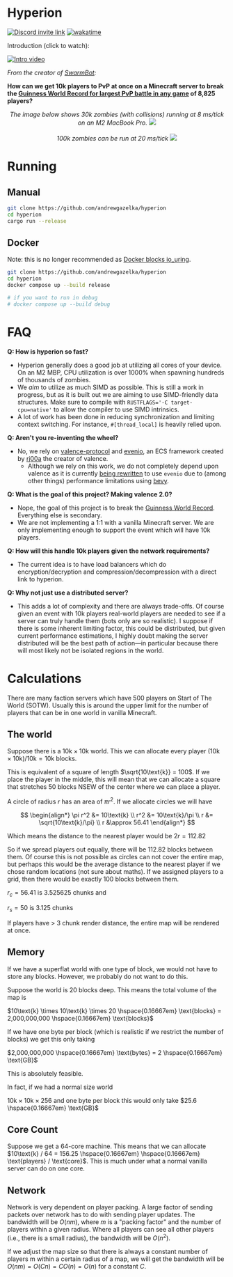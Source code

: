 # Hyperion

[![Discord invite link](https://dcbadge.vercel.app/api/server/PBfnDtj5Wb)](https://discord.gg/PBfnDtj5Wb)
[![wakatime](https://wakatime.com/badge/github/andrewgazelka/hyperion.svg)](https://wakatime.com/badge/github/andrewgazelka/hyperion)

Introduction (click to watch):

[![Intro video](https://img.youtube.com/vi/hRc2oWAXd70/0.jpg)](https://www.youtube.com/watch?v=hRc2oWAXd70)

_From the creator of [SwarmBot](https://github.com/SwarmBotMC/SwarmBot):_

**How can we get 10k players to PvP at once on a Minecraft server to break the [Guinness World Record for largest PvP battle in any game](https://www.guinnessworldrecords.com/world-records/105603-largest-videogame-pvp-battle) of 8,825 players?** 

<p align="center">
  <em>The image below shows 30k zombies (with collisions) running at 8 ms/tick on an M2 MacBook Pro.</em>
  <img src="https://github.com/andrewgazelka/hyperion/assets/7644264/d842d7c9-ee0c-4df3-85d6-46d91e455be5"/>
  <br><br>
  <em>100k zombies can be run at 20 ms/tick</em>
  <img src=https://github.com/andrewgazelka/hyperion/assets/7644264/c02e720b-b878-418e-a949-ff7c24a53e82/>

</p>

# Running

## Manual
```bash
git clone https://github.com/andrewgazelka/hyperion
cd hyperion
cargo run --release
```

## Docker
Note: this is no longer recommended as [Docker blocks io_uring](https://github.com/moby/moby/commit/891241e7e74d4aae6de5f6125574eb994f25e169).
```bash
git clone https://github.com/andrewgazelka/hyperion
cd hyperion
docker compose up --build release

# if you want to run in debug
# docker compose up --build debug
```

# FAQ

**Q: How is hyperion so fast?**

- Hyperion generally does a good job at utilizing all cores of your device. On an M2 MBP, CPU utilization is over 1000% when spawning hundreds of thousands of zombies.
- We *aim* to utilize as much SIMD as possible. This is still a work in progress, but as it is built out we are aiming to use SIMD-friendly data structures. Make sure to compile with `RUSTFLAGS='-C target-cpu=native'` to allow the compiler to use SIMD intrinsics.
- A lot of work has been done in reducing synchronization and limiting context switching. For instance, `#[thread_local]` is heavily relied upon.

**Q: Aren't you re-inventing the wheel?**

- No, we rely on [valence-protocol](https://github.com/valence-rs/valence/tree/main/crates/valence_protocol)  and [evenio](https://github.com/rj00a/evenio), an ECS framework created by [rj00a](https://github.com/rj00a) the creator of valence.
  - Although we rely on this work, we do not completely depend upon valence as it is currently [being rewritten](https://github.com/valence-rs/valence/issues/596) to use `evenio` due to (among other things) performance limitations using [bevy](https://github.com/bevyengine/bevy).

**Q: What is the goal of this project? Making valence 2.0?**

- Nope, the goal of this project is to break the [Guinness World Record](https://www.guinnessworldrecords.com/world-records/105603-largest-videogame-pvp-battle). Everything else is secondary.
- We are not implementing a 1:1 with a vanilla Minecraft server. We are only implementing enough to support the event which will have 10k players.

**Q: How will this handle 10k players given the network requirements?**

- The current idea is to have load balancers which do encryption/decryption and compression/decompression with a direct link to hyperion.

**Q: Why not just use a distributed server?**

- This adds a lot of complexity and there are always trade-offs. Of course given an event with 10k players real-world players are needed to see if a server can truly handle them (bots only are so realistic). I suppose if there is some inherent limiting factor, this could be distributed, but given current performance estimations, I highly doubt making the server distributed will be the best path of action—in particular because there will most likely not be isolated regions in the world.


# Calculations

There are many faction servers which have 500 players on Start of The World (SOTW).
Usually this is around the upper limit for the number of players that can be in one world in vanilla Minecraft.

## The world

Suppose there is a $10\text{k} \times 10\text{k}$ world.
This we can allocate every player $(10\text{k} \times 10\text{k})  / 10\text{k} = 10\text{k}$ blocks.

This is equivalent of a square of length $\sqrt{10\text{k}} = 100$. If we place the player in the middle, this will mean that 
we can allocate a square that stretches $50$ blocks NSEW of the center where we can place a player. 

A circle of radius $r$ has an area of $\pi  r^2$. If we allocate circles we will have

$$
\begin{align*}
\pi  r^2 &= 10\text{k} \\
r^2 &= 10\text{k}/\pi \\
r &= \sqrt{10\text{k}/\pi} \\
r &\approx 56.41
\end{align*}
$$

Which means the distance to the nearest player would be $2r = 112.82$

So if we spread players out equally, there will be $112.82$ blocks between them. Of course this is not 
possible as circles can not cover the entire map, but perhaps this would be the average distance 
to the nearest player if we chose random locations (not sure about maths).
If we assigned players to a grid, then there would be exactly $100$ blocks between them.

$r_c = 56.41$  is $3.525625$ chunks and

$r_s = 50$ is $3.125$ chunks

If players have > 3 chunk render distance, the entire map will be rendered at once.

## Memory

If we have a superflat world with one type of block, we would not have to store any blocks.
However, we probably do not want to do this.

Suppose the world is 20 blocks deep. This means the total volume of the map is

$10\text{k} \times 10\text{k} \times 20 \hspace{0.16667em} \text{blocks} = 2,000,000,000 \hspace{0.16667em} \text{blocks}$

If we have one byte per block (which is realistic if we restrict the number of blocks) we get this only taking

$2,000,000,000 \hspace{0.16667em} \text{bytes} = 2 \hspace{0.16667em} \text{GB}$

This is absolutely feasible. 

In fact, if we had a normal size world

$10\text{k} \times 10\text{k} \times 256$ and one byte per block this would only take $25.6 \hspace{0.16667em} \text{GB}$

## Core Count

Suppose we get a 64-core machine. This means that we can allocate 
$10\text{k} / 64 = 156.25 \hspace{0.16667em} \hspace{0.16667em} \text{players} / \text{core}$.
This is much under what a normal vanilla server can do on one core.

## Network

Network is very dependent on player packing.
A large factor of sending packets over network has to do with sending player updates.
The bandwidth will be $O(nm)$, where $m$ is a "packing factor" and the number of players within a given radius. 
Where all players can see all other players (i.e., there is a small radius), the bandwidth will be $O(n^2)$.

If we adjust the map size so that there is always a constant number of players m within a certain radius of a map, 
we will get the bandwidth will be $O(nm) = O(Cn) = CO(n) = O(n)$ for a constant $C$.
